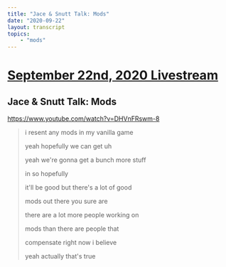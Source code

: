 ```yaml
---
title: "Jace & Snutt Talk: Mods"
date: "2020-09-22"
layout: transcript
topics:
    - "mods"
---
```

# [September 22nd, 2020 Livestream](../2020-09-22.md)
## Jace & Snutt Talk: Mods
https://www.youtube.com/watch?v=DHVnFRswm-8
> i resent any mods in my vanilla game
> 
> yeah hopefully we can get uh
> 
> yeah we're gonna get a bunch more stuff
> 
> in so hopefully
> 
> it'll be good but there's a lot of good
> 
> mods out there you sure are
> 
> there are a lot more people working on
> 
> mods than there are people that
> 
> compensate right now i believe
> 
> yeah actually that's true
> 
